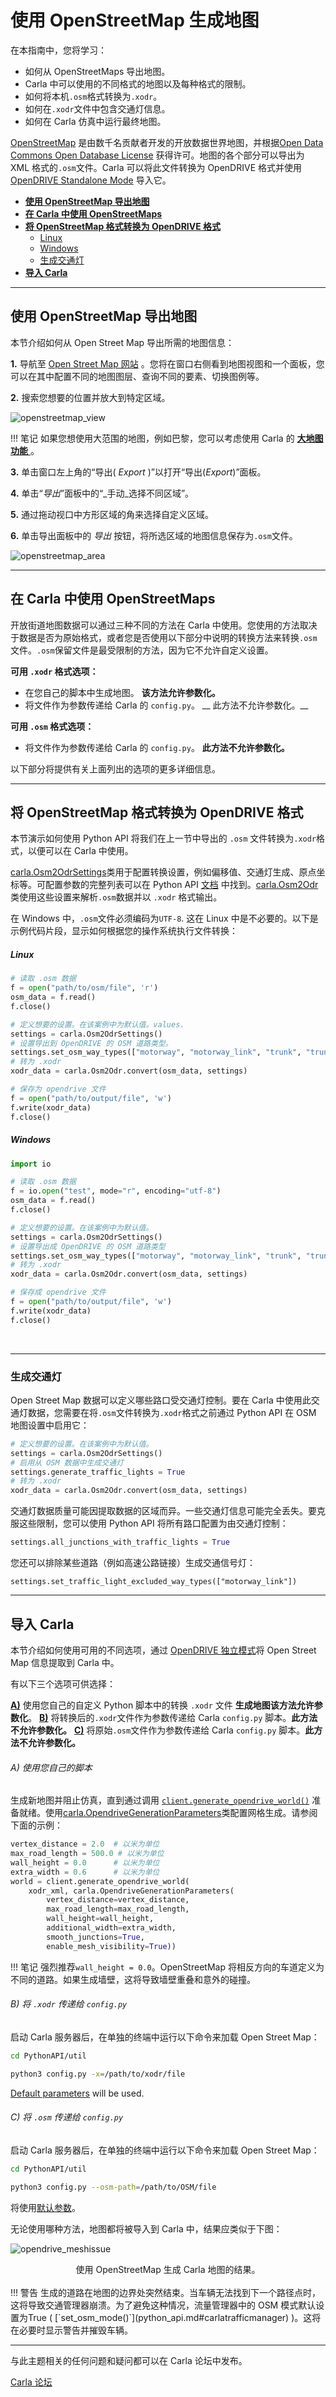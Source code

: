 # 使用 OpenStreetMap 生成地图

在本指南中，您将学习：

- 如何从 OpenStreetMaps 导出地图。
- Carla 中可以使用的不同格式的地图以及每种格式的限制。
- 如何将本机`.osm`格式转换为`.xodr`。
- 如何在`.xodr`文件中包含交通灯信息。
- 如何在 Carla 仿真中运行最终地图。

[OpenStreetMap](https://www.openstreetmap.org) 是由数千名贡献者开发的开放数据世界地图，并根据[Open Data Commons Open Database License](https://opendatacommons.org/licenses/odbl/) 获得许可。地图的各个部分可以导出为 XML 格式的`.osm`文件。Carla 可以将此文件转换为 OpenDRIVE 格式并使用 [OpenDRIVE Standalone Mode](#adv_opendrive.md) 导入它。

- [__使用 OpenStreetMap 导出地图__](#export-a-map-with-openstreetmap)
- [__在 Carla 中使用 OpenStreetMaps__](#using-openstreetmaps-in-carla)
- [__将 OpenStreetMap 格式转换为 OpenDRIVE 格式__](#convert-openstreetmap-format-to-opendrive-format)
    - [Linux](#linux)
    - [Windows](#windows)
    - [生成交通灯](#generate-traffic-lights)
- [__导入 Carla__](#ingest-into-carla)

---
## 使用 OpenStreetMap 导出地图

本节介绍如何从 Open Street Map 导出所需的地图信息：

__1.__ 导航至 [Open Street Map 网站](https://www.openstreetmap.org) 。您将在窗口右侧看到地图视图和一个面板，您可以在其中配置不同的地图图层、查询不同的要素、切换图例等。

__2.__ 搜索您想要的位置并放大到特定区域。

![openstreetmap_view](img/tuto_g_osm_web.jpg)

!!! 笔记
    如果您想使用大范围的地图，例如巴黎，您可以考虑使用 Carla 的 [__大地图功能__ ](large_map_overview.md) 。

__3.__ 单击窗口左上角的“导出( _Export_ )”以打开“导出(_Export_)”面板。

__4.__ 单击“_导出_”面板中的“_手动_选择不同区域”。

__5.__ 通过拖动视口中方形区域的角来选择自定义区域。

__6.__ 单击导出面板中的 _导出_ 按钮，将所选区域的地图信息保存为`.osm`文件。

![openstreetmap_area](img/tuto_g_osm_area.jpg)

---
## 在 Carla 中使用 OpenStreetMaps

开放街道地图数据可以通过三种不同的方法在 Carla 中使用。您使用的方法取决于数据是否为原始格式，或者您是否使用以下部分中说明的转换方法来转换`.osm`文件。`.osm`保留文件是最受限制的方法，因为它不允许自定义设置。

__可用 `.xodr` 格式选项：__

- 在您自己的脚本中生成地图。 __该方法允许参数化。__
- 将文件作为参数传递给 Carla 的 `config.py`。 __ 此方法不允许参数化。__

__可用 `.osm` 格式选项：__

- 将文件作为参数传递给 Carla 的 `config.py`。 __此方法不允许参数化。__

以下部分将提供有关上面列出的选项的更多详细信息。

---

## 将 OpenStreetMap 格式转换为 OpenDRIVE 格式

本节演示如何使用 Python API 将我们在上一节中导出的 `.osm` 文件转换为`.xodr`格式，以便可以在 Carla 中使用。

[carla.Osm2OdrSettings](python_api.md#carla.Osm2OdrSettings)类用于配置转换设置，例如偏移值、交通灯生成、原点坐标等。可配置参数的完整列表可以在 Python API [文档](python_api.md#carla.Osm2OdrSettings) 中找到。[carla.Osm2Odr](python_api.md#carla.Osm2Odr) 类使用这些设置来解析`.osm`数据并以 `.xodr` 格式输出。

在 Windows 中，`.osm`文件必须编码为`UTF-8`. 这在 Linux 中是不必要的。以下是示例代码片段，显示如何根据您的操作系统执行文件转换：


##### Linux

```py
# 读取 .osm 数据
f = open("path/to/osm/file", 'r')
osm_data = f.read()
f.close()

# 定义想要的设置。在该案例中为默认值。values.
settings = carla.Osm2OdrSettings()
# 设置导出到 OpenDRIVE 的 OSM 道路类型。
settings.set_osm_way_types(["motorway", "motorway_link", "trunk", "trunk_link", "primary", "primary_link", "secondary", "secondary_link", "tertiary", "tertiary_link", "unclassified", "residential"])
# 转为 .xodr
xodr_data = carla.Osm2Odr.convert(osm_data, settings)

# 保存为 opendrive 文件
f = open("path/to/output/file", 'w')
f.write(xodr_data)
f.close()
```

##### Windows

```py
import io

# 读取 .osm 数据
f = io.open("test", mode="r", encoding="utf-8")
osm_data = f.read()
f.close()

# 定义想要的设置。在该案例中为默认值。
settings = carla.Osm2OdrSettings()
# 设置导出成 OpenDRIVE 的 OSM 道路类型
settings.set_osm_way_types(["motorway", "motorway_link", "trunk", "trunk_link", "primary", "primary_link", "secondary", "secondary_link", "tertiary", "tertiary_link", "unclassified", "residential"])
# 转为 .xodr
xodr_data = carla.Osm2Odr.convert(osm_data, settings)

# 保存成 opendrive 文件
f = open("path/to/output/file", 'w')
f.write(xodr_data)
f.close()
```
<br>

---
### 生成交通灯

Open Street Map 数据可以定义哪些路口受交通灯控制。要在 Carla 中使用此交通灯数据，您需要在将`.osm`文件转换为`.xodr`格式之前通过 Python API 在 OSM 地图设置中启用它：

```py
# 定义想要的设置。在该案例中为默认值。
settings = carla.Osm2OdrSettings()
# 启用从 OSM 数据中生成交通灯
settings.generate_traffic_lights = True
# 转为 .xodr
xodr_data = carla.Osm2Odr.convert(osm_data, settings)
```

交通灯数据质量可能因提取数据的区域而异。一些交通灯信息可能完全丢失。要克服这些限制，您可以使用 Python API 将所有路口配置为由交通灯控制：

```py
settings.all_junctions_with_traffic_lights = True
```

您还可以排除某些道路（例如高速公路链接）生成交通信号灯：

```
settings.set_traffic_light_excluded_way_types(["motorway_link"])
```

---
## 导入 Carla

本节介绍如何使用可用的不同选项，通过 [OpenDRIVE 独立模式](adv_opendrive.md)将 Open Street Map 信息提取到 Carla 中。

有以下三个选项可供选择：

[__A)__](#a-use-your-own-script) 使用您自己的自定义 Python 脚本中的转换 `.xodr` 文件 __生成地图该方法允许参数化__。 
[__B)__](#b-pass-xodr-to-configpy) 将转换后的`.xodr`文件作为参数传递给 Carla `config.py` 脚本。__此方法不允许参数化。__
[__C)__](#c-pass-osm-to-configpy) 将原始`.osm`文件作为参数传递给 Carla `config.py` 脚本。__此方法不允许参数化。__

###### A) 使用您自己的脚本

生成新地图并阻止仿真，直到通过调用 [`client.generate_opendrive_world()`](python_api.md#carla.Client.generate_opendrive_world) 准备就绪。使用[carla.OpendriveGenerationParameters](python_api.md#carla.OpendriveGenerationParameters)类配置网格生成。请参阅下面的示例：

```py
vertex_distance = 2.0  # 以米为单位
max_road_length = 500.0 # 以米为单位
wall_height = 0.0      # 以米为单位
extra_width = 0.6      # 以米为单位
world = client.generate_opendrive_world(
    xodr_xml, carla.OpendriveGenerationParameters(
        vertex_distance=vertex_distance,
        max_road_length=max_road_length,
        wall_height=wall_height,
        additional_width=extra_width,
        smooth_junctions=True,
        enable_mesh_visibility=True))
```

!!! 笔记
    强烈推荐`wall_height = 0.0`。OpenStreetMap 将相反方向的车道定义为不同的道路。如果生成墙壁，这将导致墙壁重叠和意外的碰撞。

###### B) 将 `.xodr` 传递给 `config.py`

启动 Carla 服务器后，在单独的终端中运行以下命令来加载 Open Street Map：

```sh
cd PythonAPI/util

python3 config.py -x=/path/to/xodr/file
```

[Default parameters](python_api.md#carla.OpendriveGenerationParameters) will be used.
###### C) 将 `.osm` 传递给 `config.py`

启动 Carla 服务器后，在单独的终端中运行以下命令来加载 Open Street Map：

```sh
cd PythonAPI/util

python3 config.py --osm-path=/path/to/OSM/file
```

将使用[默认参数](python_api.md#carla.OpendriveGenerationParameters)。 

无论使用哪种方法，地图都将被导入到 Carla 中，结果应类似于下图：

![opendrive_meshissue](img/tuto_g_osm_carla.jpg)
<center> 使用 OpenStreetMap 生成 Carla 地图的结果。 </center>


<br>
!!! 警告
    生成的道路在地图的边界处突然结束。当车辆无法找到下一个路径点时，这将导致交通管理器崩溃。为了避免这种情况，流量管理器中的 OSM 模式默认设置为True ( [`set_osm_mode()`](python_api.md#carlatrafficmanager) )。这将在必要时显示警告并摧毁车辆。

---

与此主题相关的任何问题和疑问都可以在 Carla 论坛中发布。

<div class="build-buttons">
<p>
<a href="https://github.com/carla-simulator/carla/discussions/" target="_blank" class="btn btn-neutral" title="Go to the CARLA forum">
Carla 论坛</a>
</p>
</div>